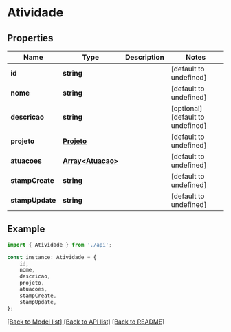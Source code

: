 # Atividade


## Properties

Name | Type | Description | Notes
------------ | ------------- | ------------- | -------------
**id** | **string** |  | [default to undefined]
**nome** | **string** |  | [default to undefined]
**descricao** | **string** |  | [optional] [default to undefined]
**projeto** | [**Projeto**](Projeto.md) |  | [default to undefined]
**atuacoes** | [**Array&lt;Atuacao&gt;**](Atuacao.md) |  | [default to undefined]
**stampCreate** | **string** |  | [default to undefined]
**stampUpdate** | **string** |  | [default to undefined]

## Example

```typescript
import { Atividade } from './api';

const instance: Atividade = {
    id,
    nome,
    descricao,
    projeto,
    atuacoes,
    stampCreate,
    stampUpdate,
};
```

[[Back to Model list]](../README.md#documentation-for-models) [[Back to API list]](../README.md#documentation-for-api-endpoints) [[Back to README]](../README.md)
